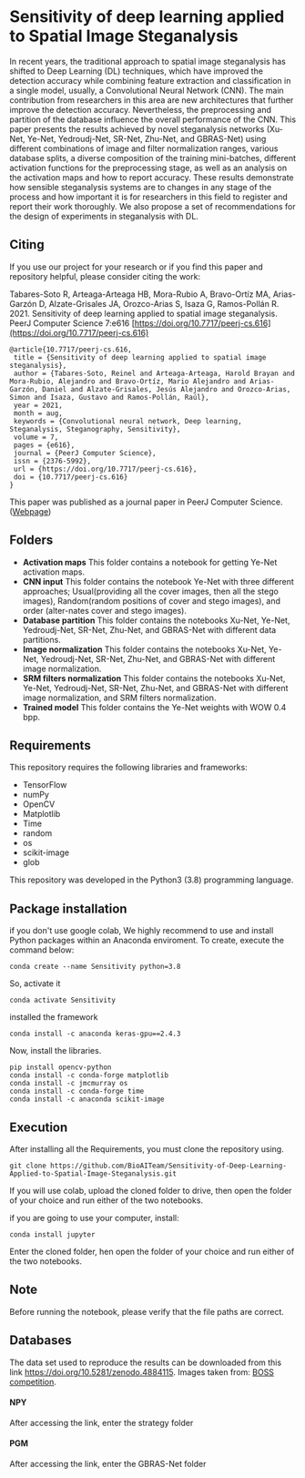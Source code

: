 # Sensitivity of deep learning applied to Spatial Image Steganalysis
In recent years, the traditional approach to spatial image steganalysis has shifted to Deep Learning (DL) techniques, which have improved the detection accuracy while combining feature extraction and classification in a single model, usually, a Convolutional Neural Network (CNN). The main contribution from researchers in this area are new architectures that further improve the detection accuracy. Nevertheless, the preprocessing and partition of the database influence the overall performance of the CNN. This paper presents the results achieved by novel steganalysis networks (Xu-Net, Ye-Net, Yedroudj-Net, SR-Net, Zhu-Net, and GBRAS-Net) using different combinations of image and filter normalization ranges, various database splits, a diverse composition of the training mini-batches, different activation functions for the preprocessing stage, as well as an analysis on the activation maps and how to report accuracy. These results demonstrate how sensible steganalysis systems are to changes in any stage of the process and how important it is for researchers in this field to register and report their work thoroughly. We also propose a set of recommendations for the design of experiments in steganalysis with DL.

## Citing

If you use our project for your research or if you find this paper and repository helpful, please consider citing the work:

Tabares-Soto R, Arteaga-Arteaga HB, Mora-Rubio A, Bravo-Ortíz MA, Arias-Garzón D, Alzate-Grisales JA, Orozco-Arias S, Isaza G, Ramos-Pollán R. 2021. Sensitivity of deep learning applied to spatial image steganalysis. PeerJ Computer Science 7:e616 [https://doi.org/10.7717/peerj-cs.616](https://doi.org/10.7717/peerj-cs.616)

```
@article{10.7717/peerj-cs.616,
 title = {Sensitivity of deep learning applied to spatial image steganalysis},
 author = {Tabares-Soto, Reinel and Arteaga-Arteaga, Harold Brayan and Mora-Rubio, Alejandro and Bravo-Ortíz, Mario Alejandro and Arias-Garzón, Daniel and Alzate-Grisales, Jesús Alejandro and Orozco-Arias, Simon and Isaza, Gustavo and Ramos-Pollán, Raúl},
 year = 2021,
 month = aug,
 keywords = {Convolutional neural network, Deep learning, Steganalysis, Steganography, Sensitivity},
 volume = 7,
 pages = {e616},
 journal = {PeerJ Computer Science},
 issn = {2376-5992},
 url = {https://doi.org/10.7717/peerj-cs.616},
 doi = {10.7717/peerj-cs.616}
}
```

This paper was published as a journal paper in PeerJ Computer Science. ([Webpage](https://peerj.com/articles/cs-616/))

## Folders
- **Activation maps** This folder contains a notebook for getting Ye-Net activation maps.
- **CNN input** This folder contains the notebook Ye-Net  with three different approaches; Usual(providing all the cover images, then all the stego images), Random(random positions of cover and stego images), and order (alter-nates cover and stego images).
- **Database partition** This folder contains the notebooks Xu-Net, Ye-Net, Yedroudj-Net, SR-Net, Zhu-Net, and GBRAS-Net with different data partitions.
- **Image normalization** This folder contains the notebooks Xu-Net, Ye-Net, Yedroudj-Net, SR-Net, Zhu-Net, and GBRAS-Net with different image normalization.
- **SRM filters normalization** This folder contains the notebooks Xu-Net, Ye-Net, Yedroudj-Net, SR-Net, Zhu-Net, and GBRAS-Net with different image normalization, and SRM filters normalization.
- **Trained model** This folder contains the Ye-Net weights with WOW 0.4 bpp.

 
## Requirements
This repository requires the following libraries and frameworks:

- TensorFlow 
- numPy 
- OpenCV 
- Matplotlib
- Time
- random
- os
- scikit-image
- glob

This repository was developed in the Python3 (3.8) programming language.

## Package installation

if you don't use google colab, We highly recommend to use and install Python packages within an Anaconda enviroment. To create, execute the command below:
```
conda create --name Sensitivity python=3.8
```
So, activate it
```
conda activate Sensitivity 
```
installed the framework
```
conda install -c anaconda keras-gpu==2.4.3
```
Now, install the libraries.
```
pip install opencv-python
conda install -c conda-forge matplotlib
conda install -c jmcmurray os
conda install -c conda-forge time
conda install -c anaconda scikit-image
```
## Execution
After installing all the Requirements, you must clone the repository using.
```
git clone https://github.com/BioAITeam/Sensitivity-of-Deep-Learning-Applied-to-Spatial-Image-Steganalysis.git
```
If you will use colab, upload the cloned folder to drive, then open the folder of your choice and run either of the two notebooks.

if you are going to use your computer, install:
```
conda install jupyter 
```
Enter the cloned folder, hen open the folder of your choice and run either of the two notebooks.

## Note 
Before running the notebook, please verify that the file paths are correct.
## Databases


The data set used to reproduce the results can be downloaded from this link https://doi.org/10.5281/zenodo.4884115. Images taken from: <a href="http://agents.fel.cvut.cz/boss/index.php?mode=VIEW&tmpl=materials">BOSS competition</a>.
#### NPY
After accessing the link, enter the strategy folder 
#### PGM
After accessing the link, enter the GBRAS-Net folder 
